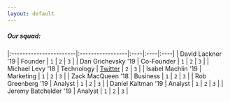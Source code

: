 ```yaml
---
layout: default
---
```


##### [](#header-5)Our squad:

|:-----------------------|:-----------------|:----|:----|:----|
| David Lackner  '19     | Founder          | `1` | `2` | `3` |
| Dan Grichevsky '19     | Co-Founder       | `1` | `2` | `3` |
| Michael Levy   '18     | Technology       | [Twitter](https://twitter.com/mlevy_) | `2` | `3` |
| Isabel Machlin '19     | Marketing        | `1` | `2` | `3` |
| Zack MacQueen  '18     | Business         | `1` | `2` | `3` |
| Rob Greenberg  '19     | Analyst          | `1` | `2` | `3` |
| Daniel Kaltman '19     | Analyst          | `1` | `2` | `3` |
| Jeremy Batchelder '19  | Analyst          | `1` | `2` | `3` |

